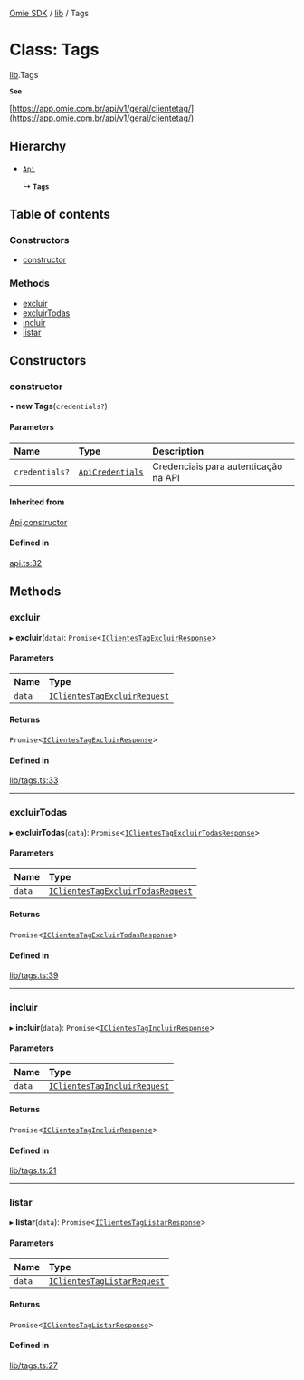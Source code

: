 [Omie SDK](../README.md) / [lib](../modules/lib.md) / Tags

# Class: Tags

[lib](../modules/lib.md).Tags

**`See`**

[https://app.omie.com.br/api/v1/geral/clientetag/](https://app.omie.com.br/api/v1/geral/clientetag/)

## Hierarchy

- [`Api`](index.Api.md)

  ↳ **`Tags`**

## Table of contents

### Constructors

- [constructor](lib.Tags.md#constructor)

### Methods

- [excluir](lib.Tags.md#excluir)
- [excluirTodas](lib.Tags.md#excluirtodas)
- [incluir](lib.Tags.md#incluir)
- [listar](lib.Tags.md#listar)

## Constructors

### constructor

• **new Tags**(`credentials?`)

#### Parameters

| Name | Type | Description |
| :------ | :------ | :------ |
| `credentials?` | [`ApiCredentials`](../modules/index.md#apicredentials) | Credenciais para autenticação na API |

#### Inherited from

[Api](index.Api.md).[constructor](index.Api.md#constructor)

#### Defined in

[api.ts:32](https://github.com/lucas-bogos/omie-sdk/blob/96c014c/src/api.ts#L32)

## Methods

### excluir

▸ **excluir**(`data`): `Promise`<[`IClientesTagExcluirResponse`](../interfaces/types.IClientesTagExcluirResponse.md)\>

#### Parameters

| Name | Type |
| :------ | :------ |
| `data` | [`IClientesTagExcluirRequest`](../interfaces/types.IClientesTagExcluirRequest.md) |

#### Returns

`Promise`<[`IClientesTagExcluirResponse`](../interfaces/types.IClientesTagExcluirResponse.md)\>

#### Defined in

[lib/tags.ts:33](https://github.com/lucas-bogos/omie-sdk/blob/96c014c/src/lib/tags.ts#L33)

___

### excluirTodas

▸ **excluirTodas**(`data`): `Promise`<[`IClientesTagExcluirTodasResponse`](../interfaces/types.IClientesTagExcluirTodasResponse.md)\>

#### Parameters

| Name | Type |
| :------ | :------ |
| `data` | [`IClientesTagExcluirTodasRequest`](../interfaces/types.IClientesTagExcluirTodasRequest.md) |

#### Returns

`Promise`<[`IClientesTagExcluirTodasResponse`](../interfaces/types.IClientesTagExcluirTodasResponse.md)\>

#### Defined in

[lib/tags.ts:39](https://github.com/lucas-bogos/omie-sdk/blob/96c014c/src/lib/tags.ts#L39)

___

### incluir

▸ **incluir**(`data`): `Promise`<[`IClientesTagIncluirResponse`](../interfaces/types.IClientesTagIncluirResponse.md)\>

#### Parameters

| Name | Type |
| :------ | :------ |
| `data` | [`IClientesTagIncluirRequest`](../interfaces/types.IClientesTagIncluirRequest.md) |

#### Returns

`Promise`<[`IClientesTagIncluirResponse`](../interfaces/types.IClientesTagIncluirResponse.md)\>

#### Defined in

[lib/tags.ts:21](https://github.com/lucas-bogos/omie-sdk/blob/96c014c/src/lib/tags.ts#L21)

___

### listar

▸ **listar**(`data`): `Promise`<[`IClientesTagListarResponse`](../interfaces/types.IClientesTagListarResponse.md)\>

#### Parameters

| Name | Type |
| :------ | :------ |
| `data` | [`IClientesTagListarRequest`](../interfaces/types.IClientesTagListarRequest.md) |

#### Returns

`Promise`<[`IClientesTagListarResponse`](../interfaces/types.IClientesTagListarResponse.md)\>

#### Defined in

[lib/tags.ts:27](https://github.com/lucas-bogos/omie-sdk/blob/96c014c/src/lib/tags.ts#L27)
